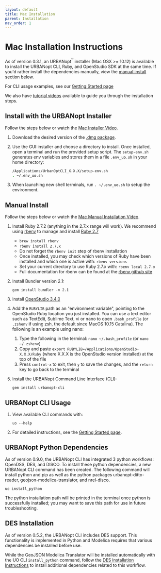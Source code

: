 ```yaml
---
layout: default
title: Mac Installation
parent: Installation
nav_order: 1
---
```


# Mac Installation Instructions

As of version 0.3.1, an URBANopt<sup>&trade;</sup> installer (Mac OSX >= 10.12) is available to install the URBANopt CLI, Ruby, and OpenStudio SDK at the same time.  If you'd rather install the dependencies manually, view the [manual install](#manual-install) section below.

For CLI usage examples, see our [Getting Started page](../getting_started/getting_started.md)

We also have [tutorial videos](../resources/tutorials/tutorials.md) available to guide you through the installation steps.

## Install with the URBANopt Installer

Follow the steps below or watch the [Mac Installer Video](https://urbanopt-tutorial.s3.amazonaws.com/videos/02_Mac_Installer.mp4).

1. Download the desired version of the  [.dmg package](http://urbanopt-cli-installers.s3-website-us-west-2.amazonaws.com/).

1. Use the GUI installer and choose a directory to install. Once installed, open a terminal and run the provided setup script. The ```setup-env.sh``` generates env variables and stores them in a file ```.env_uo.sh``` in your home directory:

    ```bash
    /Applications/UrbanOptCLI_X.X.X/setup-env.sh
    . ~/.env_uo.sh
    ```

1. When launching new shell terminals, run ```. ~/.env_uo.sh``` to setup the environment.


## Manual Install

Follow the steps below or watch the [Mac Manual Installation Video](https://urbanopt-tutorial.s3.amazonaws.com/videos/04_Mac_Manual_Install.mp4).

1. Install Ruby 2.7.2 (anything in the 2.7.x range will work).  We recommend using [rbenv](https://github.com/rbenv/rbenv#installation) to manage and install [Ruby 2.7](https://github.com/rbenv/rbenv#installing-ruby-versions)
    - `brew install rbenv`
    - `rbenv install 2.7.x`
    - Do not forget the `rbenv init` step of rbenv installation
    - Once installed, you may check which versions of Ruby have been installed and which one is active with: `rbenv versions`
    - Set your current directory to use Ruby 2.7.x with: `rbenv local 2.7.x`
    - Full documentation for rbenv can be found at the [rbenv github site](https://github.com/rbenv/rbenv#command-reference)

1. Install Bundler version 2.1:

	```terminal
	gem install bundler -v 2.1
	```

1. Install [OpenStudio 3.4.0](https://github.com/NREL/OpenStudio/releases/tag/v3.4.0)

1. Add the `RUBYLIB` path as an "environment variable", pointing to the OpenStudio Ruby location you just installed.  You can use a text editor such as TextEdit, Sublime Text, vi or nano to open `.bash_profile` (or `.zshenv` if using zsh, the default since MacOS 10.15 Catalina).  The following is an example using nano:

    1. Type the following in the terminal: `nano ~/.bash_profile` (or `nano ~/.zshenv`)
    1. Copy and paste `export RUBYLIB=/Applications/OpenStudio-X.X.X/Ruby` (where X.X.X is the OpenStudio version installed) at the top of the file
    1. Press `control-x` to exit, then `y` to save the changes, and the `return` key to go back to the terminal

1. Install the URBANopt Command Line Interface (CLI):

    ```terminal
    gem install urbanopt-cli
    ```

## URBANopt CLI Usage

1. View available CLI commands with:

    ```terminal
    uo --help
    ```

1. For detailed instructions, see the [Getting Started page](../getting_started/getting_started.md).

## URBANopt Python Dependencies

As of version 0.9.0, the URBANopt CLI has integrated 3 python workflows: OpenDSS, DES, and DISCO.  To install these python dependencies, a new URBANopt CLI command has been created.  The following command will install python and pip as well as the python packages urbanopt-ditto-reader, geojson-modelica-translator, and nrel-disco.

```terminal
uo install_python
```

The python installation path will be printed in the terminal once python is successfully installed; you may want to save this path for use in future troubleshooting.


## DES Installation

As of version 0.5.2, the URBANopt CLI includes DES support.  This functionality is implemented in Python and Modelica requires that various dependencies be installed before use.

While the GeoJSON Modelica Translator will be installed automatically with the UO CLI `install_python` command, follow the [DES Installation Instructions](./des_installation.md) to install additional dependencies related to this workflow.
